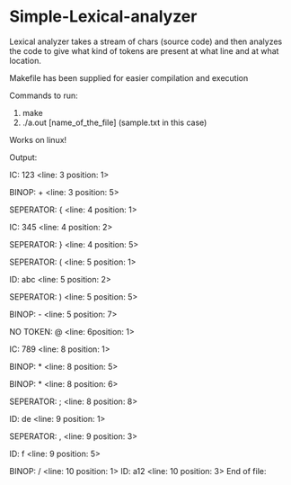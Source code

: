 # Simple-Lexical-analyzer
Lexical analyzer takes a stream of chars (source code) and then analyzes the code to give
what kind of tokens are present at what line and at what location.

Makefile has been supplied for easier compilation and execution

Commands to run:
1) make
2) ./a.out [name_of_the_file] (sample.txt in this case)

Works on linux!


Output: 

 IC: 123 <line: 3 position: 1>
 
 BINOP: + <line: 3 position: 5>
 
 SEPERATOR: { <line: 4 position: 1>
 
 IC: 345 <line: 4 position: 2>
 
 SEPERATOR: } <line: 4 position: 5>
 
 SEPERATOR: ( <line: 5 position: 1>
 
 ID: abc <line: 5 position: 2>
 
 SEPERATOR: ) <line: 5 position: 5>
 
 BINOP: - <line: 5 position: 7>
 
 NO TOKEN: @ <line: 6position: 1>
 
 IC: 789 <line: 8 position: 1>
 
 BINOP: * <line: 8 position: 5>
 
 BINOP: * <line: 8 position: 6>
 
 SEPERATOR: ; <line: 8 position: 8>
 
 ID: de <line: 9 position: 1>
 
 SEPERATOR: , <line: 9 position: 3>
 
 ID: f <line: 9 position: 5>
 
 BINOP: / <line: 10 position: 1> 
 ID: a12 <line: 10 position: 3>
 End of file: 
